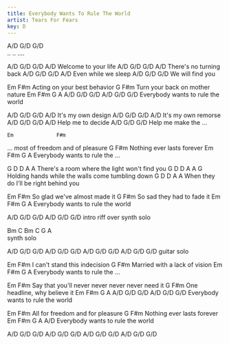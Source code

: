 ```yaml
---
title: Everybody Wants To Rule The World
artist: Tears For Fears
key: D
---
```

 A/D G/D G/D  
 ..  ..  ....
 
 A/D   G/D  G/D            A/D
              Welcome to your life
 A/D   G/D  G/D              A/D
              There's no turning back
 A/D   G/D  G/D         A/D
              Even while we sleep
 A/D   G/D  G/D 
              We will find you
 
Em             F#m
Acting on your best behavior
G                 F#m
Turn your back on mother nature
Em   F#m  G        A        A/D   G/D  G/D  A/D   G/D  G/D
Everybody wants to rule the world
 
 A/D   G/D  G/D         A/D
              It's my own design
 A/D   G/D  G/D         A/D
              It's my own remorse
 A/D   G/D  G/D        A/D
              Help me to decide
 A/D   G/D  G/D 
              Help me make the ...
 
    Em              F#m
... most of freedom and of pleasure
G            F#m
Nothing ever lasts forever
Em   F#m   G       A
Everybody wants to rule the ...
 
G                         D     D     A    A
 There's a room where the light won't find you
G                        D     D    A   A    G
 Holding hands while the walls come tumbling down
G                     D     D A    A
 When they do I'll be right behind you
 
Em             F#m
So glad we've almost made it
G            F#m
 So sad they had to fade it
Em   F#m  G        A
Everybody wants to rule the world
 
A/D   G/D  G/D  A/D   G/D  G/D 
intro riff over synth solo
 
Bm  C  Bm  C  G  A  
synth solo
 
A/D   G/D  G/D  A/D   G/D  G/D 
A/D   G/D  G/D  A/D   G/D  G/D 
guitar solo
 
Em                 F#m
I can't stand this indecision
G              F#m
Married with a lack of vision
Em   F#m  G        A
Everybody wants to rule the ...
 
Em               F#m
 Say that you'll never never never never need it
G              F#m
 One headline, why believe it
Em   F#m  G        A         A/D   G/D  G/D  A/D   G/D  G/D 
Everybody wants to rule the world
 
Em              F#m
All for freedom and for pleasure
G            F#m
Nothing ever lasts forever
Em   F#m  G        A        A/D
Everybody wants to rule the world
 
 A/D   G/D  G/D  A/D   G/D  G/D 
 A/D   G/D  G/D  A/D   G/D  G/D 